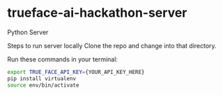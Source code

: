 # trueface-ai-hackathon-server
Python Server

Steps to run server locally
Clone the repo and change into that directory.

Run these commands in your terminal:
```sh
export TRUE_FACE_API_KEY={YOUR_API_KEY_HERE}
pip install virtualenv
source env/bin/activate
```
